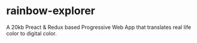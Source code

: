 # rainbow-explorer
A 20kb Preact &amp; Redux based Progressive Web App that translates real life color to digital color.
